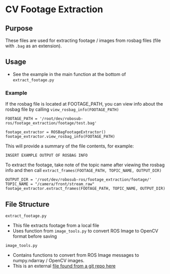 # CV Footage Extraction

## Purpose
These files are used for extracting footage / images from rosbag files (file with `.bag` as an extension).

## Usage
- See the example in the main function at the bottom of `extract_footage.py`

### Example
If the rosbag file is located at FOOTAGE_PATH, you can view info about the rosbag file by
calling `view_rosbag_info(FOOTAGE_PATH)`

```
FOOTAGE_PATH = '/root/dev/robosub-ros/footage_extraction/footage/test.bag'

footage_extractor = ROSBagFootageExtractor() 
footage_extractor.view_rosbag_info(FOOTAGE_PATH)
```

This will provide a summary of the file contents, for example:

```
INSERT EXAMPLE OUTPUT OF ROSBAG INFO
```

To extract the footage, take note of the topic name after viewing the rosbag info and then
call `extract_frames(FOOTAGE_PATH, TOPIC_NAME, OUTPUT_DIR)`

```
OUTPUT_DIR = '/root/dev/robosub-ros/footage_extraction/footage/'
TOPIC_NAME = "/camera/front/stream_raw"
footage_extractor.extract_frames(FOOTAGE_PATH, TOPIC_NAME, OUTPUT_DIR)
```

## File Structure
`extract_footage.py`
- This file extracts footage from a local file
- Uses function from `image_tools.py` to convert ROS Image to OpenCV format before saving

`image_tools.py`
- Contains functions to convert from ROS Image messages to numpy.ndarray / OpenCV images.
- This is an external [file found from a git repo here](https://gist.github.com/awesomebytes/958a5ef9e63821a28dc05775840c34d9)
